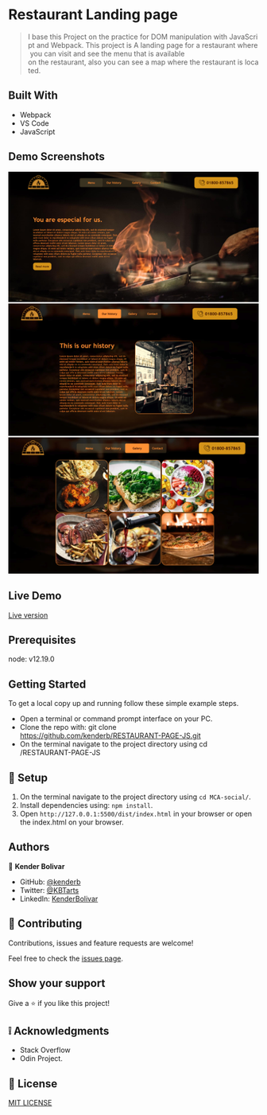 # Restaurant Landing page

> I base this Project on the practice for DOM manipulation with JavaScript and Webpack. This project is A landing page for a restaurant where you can visit and see the menu that is available on the restaurant, also you can see a map where the restaurant is located.

## Built With

- Webpack
- VS Code
- JavaScript

## Demo Screenshots

![screenshot](screenshot.png)
![screenshot](screenshot2.PNG)
![screenshot](screenshot3.PNG)

## Live Demo

[Live version](https://rawcdn.githack.com/kenderb/RESTAURANT-PAGE-JS/b4997056e12190a744d464b802d76f0df5274a92/dist/index.html)

## Prerequisites

node: v12.19.0
## Getting Started
To get a local copy up and running follow these simple example steps.

- Open a terminal or command prompt interface on your PC.
- Clone the repo with: git clone https://github.com/kenderb/RESTAURANT-PAGE-JS.git
- On the terminal navigate to the project directory using cd /RESTAURANT-PAGE-JS

## 📝 Setup

1. On the terminal navigate to the project directory using `cd MCA-social/`.
2. Install dependencies using: `npm install`.
3. Open `http://127.0.0.1:5500/dist/index.html` in your browser or open the index.html on your browser.
## Authors

👤 **Kender Bolivar**

- GitHub: [@kenderb](https://github.com/ken)
- Twitter: [@KBTarts](https://twitter.com/KBTarts )
- LinkedIn: [KenderBolivar](https://www.linkedin.com/in/kender-bolivar-1736086b/ )


## 🤝 Contributing

Contributions, issues and feature requests are welcome!

Feel free to check the [issues page](/issues).

## Show your support

Give a ⭐️ if you like this project!

## :grey_exclamation: Acknowledgments

- Stack Overflow
- Odin Project.

## 📝 License

[MIT LICENSE](LICENSE)
